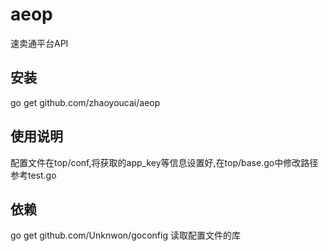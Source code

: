 # aeop
速卖通平台API

## 安装
go get github.com/zhaoyoucai/aeop

## 使用说明
配置文件在top/conf,将获取的app_key等信息设置好,在top/base.go中修改路径  
参考test.go

## 依赖
go get github.com/Unknwon/goconfig
读取配置文件的库
